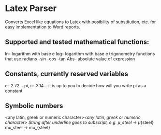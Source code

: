 # Latex Parser

Converts Excel like equations to Latex with posibility of substitution, etc. for easy implementation to Word reports.

## Supported and tested mathematical functions:
ln- logarithm with base e
log- logarithm with base e
trigonometry functions that use radians
 -sin
 -cos
 -tan
Abs- absolute value of expression

## Constants, currently reserved variables
e- 2.72...
pi, π- 3.14... it is up to you to decide how will you write pi as a constant

## Symbolic numbers
<any latin, greek or numeric character>_<any latin, greek or numeric character>
String after underline goes to subscript, e.g.
μ_steel  ->  μ_{steel}
mu_steel ->  mu_{steel}